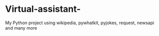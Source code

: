 # Virtual-assistant-
My Python project using wikipedia, pywhatkit, pyjokes, request, newsapi and many more
